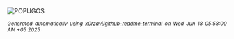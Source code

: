 <div align="justify">
<picture>
    <source media="(prefers-color-scheme: dark)" srcset="https://i.ibb.co/fdqyxsDH/output-gif.gif">
    <source media="(prefers-color-scheme: light)" srcset="https://i.ibb.co/fdqyxsDH/output-gif.gif">
    <img alt="POPUGOS" src="https://i.ibb.co/fdqyxsDH/output-gif.gif">
</picture>

<sub><i>Generated automatically using [x0rzavi/github-readme-terminal](https://github.com/x0rzavi/github-readme-terminal) on Wed Jun 18 05:58:00 AM +05 2025</i></sub>
</div>